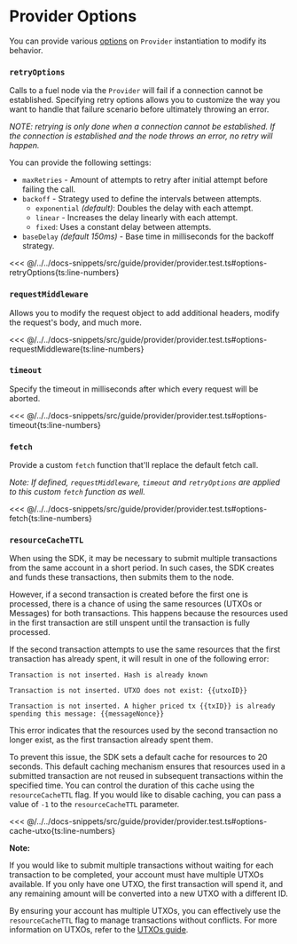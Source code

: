 # Provider Options

You can provide various [options](https://fuels-ts-docs-api.vercel.app/Account/index.md#provideroptions) on `Provider` instantiation to modify its behavior.

### `retryOptions`

Calls to a fuel node via the `Provider` will fail if a connection cannot be established.
Specifying retry options allows you to customize the way you want to handle that failure scenario before ultimately throwing an error.

_NOTE: retrying is only done when a connection cannot be established. If the connection is established and the node throws an error, no retry will happen._

You can provide the following settings:

- `maxRetries` - Amount of attempts to retry after initial attempt before failing the call.
- `backoff` - Strategy used to define the intervals between attempts.
  - `exponential` _(default)_: Doubles the delay with each attempt.
  - `linear` - Increases the delay linearly with each attempt.
  - `fixed`: Uses a constant delay between attempts.
- `baseDelay` _(default 150ms)_ - Base time in milliseconds for the backoff strategy.

<<< @/../../docs-snippets/src/guide/provider/provider.test.ts#options-retryOptions{ts:line-numbers}

### `requestMiddleware`

Allows you to modify the request object to add additional headers, modify the request's body, and much more.

<<< @/../../docs-snippets/src/guide/provider/provider.test.ts#options-requestMiddleware{ts:line-numbers}

### `timeout`

Specify the timeout in milliseconds after which every request will be aborted.

<<< @/../../docs-snippets/src/guide/provider/provider.test.ts#options-timeout{ts:line-numbers}

### `fetch`

Provide a custom `fetch` function that'll replace the default fetch call.

_Note: If defined, `requestMiddleware`, `timeout` and `retryOptions` are applied to this custom `fetch` function as well._

<<< @/../../docs-snippets/src/guide/provider/provider.test.ts#options-fetch{ts:line-numbers}

### `resourceCacheTTL`

When using the SDK, it may be necessary to submit multiple transactions from the same account in a short period. In such cases, the SDK creates and funds these transactions, then submits them to the node.

However, if a second transaction is created before the first one is processed, there is a chance of using the same resources (UTXOs or Messages) for both transactions. This happens because the resources used in the first transaction are still unspent until the transaction is fully processed.

If the second transaction attempts to use the same resources that the first transaction has already spent, it will result in one of the following error:

```console
Transaction is not inserted. Hash is already known

Transaction is not inserted. UTXO does not exist: {{utxoID}}

Transaction is not inserted. A higher priced tx {{txID}} is already spending this message: {{messageNonce}}
```

This error indicates that the resources used by the second transaction no longer exist, as the first transaction already spent them.

To prevent this issue, the SDK sets a default cache for resources to 20 seconds. This default caching mechanism ensures that resources used in a submitted transaction are not reused in subsequent transactions within the specified time. You can control the duration of this cache using the `resourceCacheTTL` flag. If you would like to disable caching, you can pass a value of `-1` to the `resourceCacheTTL` parameter.

<<< @/../../docs-snippets/src/guide/provider/provider.test.ts#options-cache-utxo{ts:line-numbers}

**Note:**

If you would like to submit multiple transactions without waiting for each transaction to be completed, your account must have multiple UTXOs available. If you only have one UTXO, the first transaction will spend it, and any remaining amount will be converted into a new UTXO with a different ID.

By ensuring your account has multiple UTXOs, you can effectively use the `resourceCacheTTL` flag to manage transactions without conflicts. For more information on UTXOs, refer to the [UTXOs guide](../the-utxo-model/index.md).
